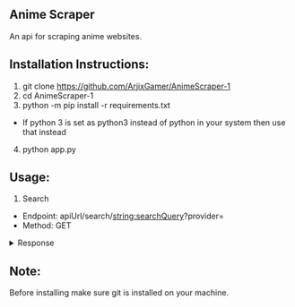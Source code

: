 ## Anime Scraper
An api for scraping anime websites.

## Installation Instructions:
1) git clone https://github.com/ArjixGamer/AnimeScraper-1
2) cd AnimeScraper-1
3) python -m pip install -r requirements.txt  
* If python 3 is set as python3 instead of python in your system then use that instead
4) python app.py

## Usage:

1) Search
* Endpoint: apiUrl/search/<string:searchQuery>?provider=<providerName>
* Method:   GET
<details>
<summary>Response</summary>


```json
{
  "data": [
          {
            "link": "https://www.animefreak.tv/watch/overlord-ple-ple-pleiades-ova",
            "title": "Overlord: Ple Ple Pleiades (OVA)",
            "poster": "",
          },
          {
            "link": "https://www.animefreak.tv/watch/overlord-iii",
            "title": "Overlord III",
            "poster": "",
          },
          {
            "link": "https://www.animefreak.tv/watch/overlord",
            "title": "Overlord",
            "poster": "",
          }
      ],
  "message": "ok",
}
```
</details>

## Note:
Before installing make sure git is installed on your machine.
